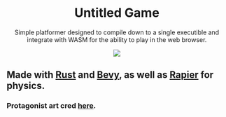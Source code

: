 <div align='center'>
    <h1>Untitled Game</h1>
    <p>Simple platformer designed to compile down to a single executible and integrate with WASM for the ability to play in the web browser.</p>
</div>

<p align="center">
    <img src="https://img.itch.zone/aW1hZ2UvOTkyNjM1LzU2NDczNzUuZ2lm/347x500/VkU3TI.gif">
</p>

## Made with [Rust](https://rust-lang.org) and [Bevy](https://bevyengine.org), as well as [Rapier](https://rapier.rs) for physics.

### Protagonist art cred [here](https://brewpanda.itch.io/character-base).